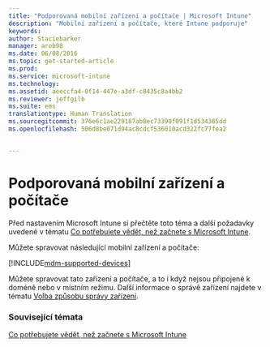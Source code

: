 ```yaml
---
title: "Podporovaná mobilní zařízení a počítače | Microsoft Intune"
description: "Mobilní zařízení a počítače, které Intune podporuje"
keywords: 
author: Staciebarker
manager: arob98
ms.date: 06/08/2016
ms.topic: get-started-article
ms.prod: 
ms.service: microsoft-intune
ms.technology: 
ms.assetid: aeeccfa4-0f14-447e-a3df-c8435c8a4bb2
ms.reviewer: jeffgilb
ms.suite: ems
translationtype: Human Translation
ms.sourcegitcommit: 376e6c1ae229187ab8ec73390f091f1d534365dd
ms.openlocfilehash: 506d8be071d94ac8cdcf536010acd322fc77fea2


---
```


# Podporovaná mobilní zařízení a počítače

Před nastavením Microsoft Intune si přečtěte toto téma a další požadavky uvedené v tématu [Co potřebujete vědět, než začnete s Microsoft Intune](what-to-know-before-you-start-microsoft-intune.md). 

Můžete spravovat následující mobilní zařízení a počítače:

[!INCLUDE[mdm-supported-devices](../includes/mdm-supported-devices.md)] 

Můžete spravovat tato zařízení a počítače, a to i když nejsou připojené k doméně nebo v místním režimu. Další informace o správě zařízení najdete v tématu [Volba způsobu správy zařízení](/Intune/get-started/choose-how-to-manage-devices).


### Související témata
[Co potřebujete vědět, než začnete s Microsoft Intune](what-to-know-before-you-start-microsoft-intune.md)


<!--HONumber=Jul16_HO3-->


